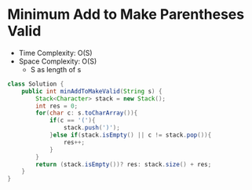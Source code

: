 # Minimum Add to Make Parentheses Valid

- Time Complexity: O(S)
- Space Complexity: O(S)
  - S as length of s

```java
class Solution {
    public int minAddToMakeValid(String s) {
        Stack<Character> stack = new Stack();
        int res = 0;
        for(char c: s.toCharArray()){
            if(c == '('){
                stack.push(')');
            }else if(stack.isEmpty() || c != stack.pop()){
                res++;
            }
        }
        return (stack.isEmpty())? res: stack.size() + res;
    }
}
```
